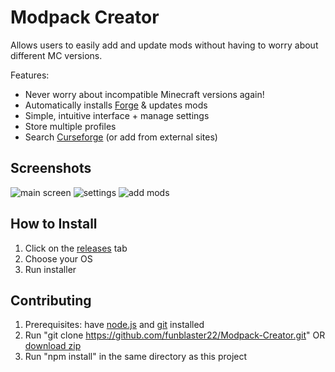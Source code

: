 # Modpack Creator
Allows users to easily add and update mods without having to worry about different MC versions.

Features:
 - Never worry about incompatible Minecraft versions again!
 - Automatically installs [Forge](https://files.minecraftforge.net/) & updates mods
 - Simple, intuitive interface + manage settings
 - Store multiple profiles
 - Search [Curseforge](https://www.curseforge.com/minecraft/mc-mods) (or add from external sites)

## Screenshots
![main screen](home.png)
![settings](settings.png)
![add mods](add-mods.png)

## How to Install
1. Click on the [releases](https://github.com/funblaster22/Modpack-Creator/releases) tab
2. Choose your OS
3. Run installer

## Contributing
1. Prerequisites: have [node.js](https://nodejs.org/en/) and [git](https://git-scm.com/downloads) installed
2. Run "git clone https://github.com/funblaster22/Modpack-Creator.git" OR [download zip](https://github.com/funblaster22/Modpack-Creator/archive/Main.zip)
3. Run "npm install" in the same directory as this project
